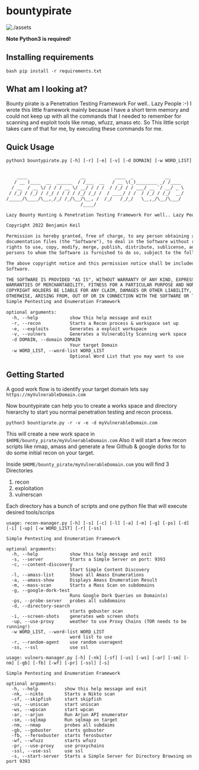 # bountypirate

![./assets](img.png)

**Note Python3 is required!**



## Installing requirements


``bash
pip install -r requirements.txt
``

## What am I looking at?

Bounty pirate is a Penetration Testing Framework For well.. Lazy People :-)
I wrote this little framework mainly because I have a short term memory 
and could not keep up with all the commands that I needed to remember for scanning and exploit
tools like nmap, wfuzz, amass etc. So This little script takes care of that for me, by executing these commands for me.




## Quick Usage

````txt
python3 bountypirate.py [-h] [-r] [-e] [-v] [-d DOMAIN] [-w WORD_LIST]


    ____                    __           ____  _            __
   / __ )____  __  ______  / /___  __   / __ \(_)________ _/ /____
  / __  / __ \/ / / / __ \/ __/ / / /  / /_/ / / ___/ __ `/ __/ _ \
 / /_/ / /_/ / /_/ / / / / /_/ /_/ /  / ____/ / /  / /_/ / /_/  __/
/_____/\____/\__,_/_/ /_/\__/\__, /  /_/   /_/_/   \__,_/\__/\___/
                            /____/

Lazy Bounty Hunting & Penetration Testing Framework For well.. Lazy People :-)

Copyright 2022 Benjamin Keil

Permission is hereby granted, free of charge, to any person obtaining a copy of this software and associated
documentation files (the "Software"), to deal in the Software without restriction, including without limitation the
rights to use, copy, modify, merge, publish, distribute, sublicense, and/or sell copies of the Software, and to permit
persons to whom the Software is furnished to do so, subject to the following conditions:

The above copyright notice and this permission notice shall be included in all copies or substantial portions of the
Software.

THE SOFTWARE IS PROVIDED "AS IS", WITHOUT WARRANTY OF ANY KIND, EXPRESS OR IMPLIED, INCLUDING BUT NOT LIMITED TO THE
WARRANTIES OF MERCHANTABILITY, FITNESS FOR A PARTICULAR PURPOSE AND NONINFRINGEMENT. IN NO EVENT SHALL THE AUTHORS OR
COPYRIGHT HOLDERS BE LIABLE FOR ANY CLAIM, DAMAGES OR OTHER LIABILITY, WHETHER IN AN ACTION OF CONTRACT, TORT OR
OTHERWISE, ARISING FROM, OUT OF OR IN CONNECTION WITH THE SOFTWARE OR THE USE OR OTHER DEALINGS IN THE SOFTWARE.
Simple Pentesting and Enumeration Framework

optional arguments:
  -h, --help            show this help message and exit
  -r, --recon           Starts a Recon process & workspace set up
  -e, --exploits        Generates a exploit workspace
  -v, --vulners         Generates a Vulnerabilty Scanning work space
  -d DOMAIN, --domain DOMAIN
                        Your target Domain
  -w WORD_LIST, --word-list WORD_LIST
                        Optional Word List that you may want to use
````

## Getting Started

A good work flow is to identify your target domain lets say 
``https://myVulnerableDomain.com``

Now bountypirate can help you to create a works space and directory hierarchy to start you normal penetration testing and recon process.

````commandline
python3 bountiprate.py -r -v -e -d myVulnerableDomain.com
````

This will create a new work space in ``$HOME/bounty_pirate/myVulnerableDomain.com``
Also it will start a few recon scripts like nmap, amass and generate a few Github & google dorks for
to do some initial recon on your target.

Inside ``$HOME/bounty_pirate/myVulnerableDomain.com``  you will find 3 Directories

1. recon
2. exploitation
3. vulnerscan

Each directory has a bunch of scripts and one python file that will execute desired tools/scrips

````commandline
usage: recon-manager.py [-h] [-s] [-c] [-l] [-a] [-m] [-g] [-ps] [-d] [-i] [-up] [-w WORD_LIST] [-r] [-ss]

Simple Pentesting and Enumeration Framework

optional arguments:
  -h, --help            show this help message and exit
  -s, --server          Starts a Simple Server on port: 9393
  -c, --content-discovery
                        Start Simple Content Discovery
  -l, --amass-list      Shows all Amass Enumerations
  -a, --amass-show      Displays Amass Enumeration Result
  -m, --mass-scan       Starts a Mass Scan on subdomains
  -g, --google-dork-test
                        Runs Google Dork Queries on Domain(s)
  -ps, --probe-server   probes all subdomains
  -d, --directory-search
                        starts gobuster scan
  -i, --screen-shots    generates web screen shots
  -up, --use-proxy      weather to use Proxy Chains (TOR needs to be running!)
  -w WORD_LIST, --word-list WORD_LIST
                        word list to use
  -r, --random-agent    use random useragent
  -ss, --ssl            use ssl
````
````commandline
usage: vulners-manager.py [-h] [-nk] [-sf] [-us] [-ws] [-ar] [-sm] [-nm] [-gb] [-fb] [-wf] [-pr] [-ssl] [-s]

Simple Pentesting and Enumeration Framework

optional arguments:
  -h, --help          show this help message and exit
  -nk, --nikto        Starts a Nikto scan
  -sf, --skipfish     start skipfish
  -us, --uniscan      start uniscan
  -ws, --wpscan       start wpcan
  -ar, --arjun        Run Arjun API enumerator
  -sm, --sqlmap       Run sqlmap on target
  -nm, --nmap         probes all subdaims
  -gb, --gobuster     starts gobuster
  -fb, --feroxbuster  starts ferosbuster
  -wf, --wfuzz        starts wfuzz
  -pr, --use-proxy    use proxychains
  -ssl, --use-ssl     use ssl
  -s, --start-server  Starts a Simple Server for Directory Browsing on port 9393
````


